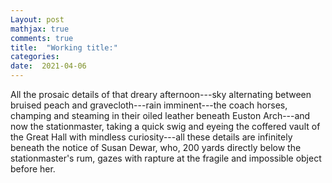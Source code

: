 ```yaml
---
Layout: post
mathjax: true
comments: true
title:  "Working title:"
categories:
date:  2021-04-06
---
```


All the prosaic details of that dreary afternoon---sky alternating between bruised peach and
gravecloth---rain imminent---the coach horses, champing and steaming
in their oiled leather beneath Euston Arch---and now the stationmaster,
taking a quick swig and eyeing the coffered vault of
the Great Hall with mindless curiosity---all these details are
infinitely beneath the notice of Susan Dewar, who, 200 yards directly
below the stationmaster's rum, gazes with rapture at the fragile and
impossible object before her.

<!-- https://en.wikipedia.org/wiki/London_Pneumatic_Despatch_Company -->
